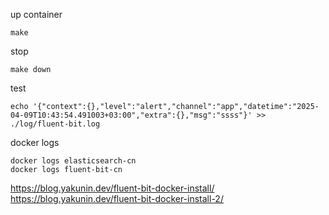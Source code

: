 up container
```
make
```

stop 

```
make down
```

test
```
echo '{"context":{},"level":"alert","channel":"app","datetime":"2025-04-09T10:43:54.491003+03:00","extra":{},"msg":"ssss"}' >> ./log/fluent-bit.log

```

docker logs 
```
docker logs elasticsearch-cn
docker logs fluent-bit-cn
```

https://blog.yakunin.dev/fluent-bit-docker-install/
https://blog.yakunin.dev/fluent-bit-docker-install-2/